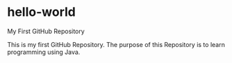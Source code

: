 # hello-world
My First GitHub Repository

This is my first GitHub Repository. The purpose of this Repository is to learn programming using Java.
